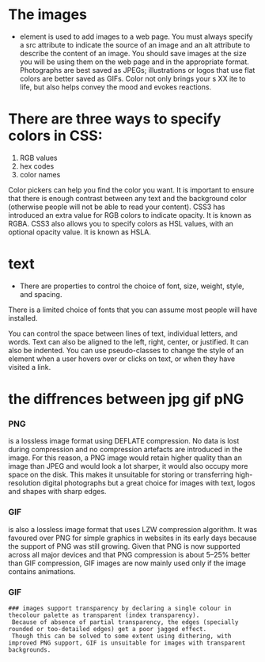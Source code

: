  # The images
 * element is used to add images to a
web page.
 You must always specify a src attribute to indicate the
source of an image and an alt attribute to describe the
content of an image.
 You should save images at the size you will be using
them on the web page and in the appropriate format.
 Photographs are best saved as JPEGs; illustrations or
logos that use flat colors are better saved as GIFs.
Color not only brings your s XX ite to life, but also helps
convey the mood and evokes reactions.
# There are three ways to specify colors in CSS:
 1. RGB values
 2. hex codes
 3. color names

 Color pickers can help you find the color you want.
 It is important to ensure that there is enough contrast
between any text and the background color (otherwise
people will not be able to read your content).
 CSS3 has introduced an extra value for RGB colors to
indicate opacity. It is known as RGBA.
 CSS3 also allows you to specify colors as HSL values,
with an optional opacity value. It is known as HSLA.
# text
* There are properties to control the choice of
 font, size,
weight, style, and spacing.

 There is a limited choice of fonts that you can assume
most people will have installed.
 
You can control the space between lines of text,
individual letters, and words. Text can also be aligned
to the left, right, center, or justified. It can also be
indented.
 You can use pseudo-classes to change the style of an
element when a user hovers over or clicks on text, or
when they have visited a link.

  # the diffrences between jpg gif  pNG
  ### PNG 
  is a lossless image format using DEFLATE compression. No data is lost during compression and no compression artefacts are introduced in the image. For this reason, a PNG image would retain higher quality than an image than JPEG and would look a lot sharper, it would also occupy more space on the disk. This makes it unsuitable for storing or transferring high-resolution digital photographs but a great choice for images with text, logos and shapes with sharp edges.
  ### GIF
   is also a lossless image format that uses LZW compression algorithm. It was favoured over PNG for simple graphics in websites in its early days because the support of PNG was still growing. Given that PNG is now supported across all major devices and that PNG compression is about 5–25% better than GIF compression, GIF images are now mainly used only if the image contains animations.

   ### GIF
    ### images support transparency by declaring a single colour in thecolour palette as transparent (index transparency).
     Because of absence of partial transparency, the edges (specially rounded or too-detailed edges) get a poor jagged effect. 
     Though this can be solved to some extent using dithering, with improved PNG support, GIF is unsuitable for images with transparent backgrounds.

